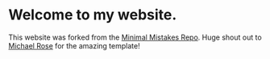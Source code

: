 # Welcome to my website.

This website was forked from the [Minimal Mistakes Repo](https://github.com/mmistakes/minimal-mistakes). Huge shout out to [Michael Rose](https://mademistakes.com/) for the amazing template!
